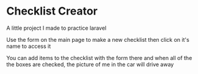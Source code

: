 <h1>Checklist Creator</h1>
<p>A little project I made to practice laravel</p>
<p>Use the form on the main page to make a new checklist then click on it's name to access it</p>
<p>You can add items to the checklist with the form there and when all of the the boxes are checked, the picture of me in the car will drive away</p>

